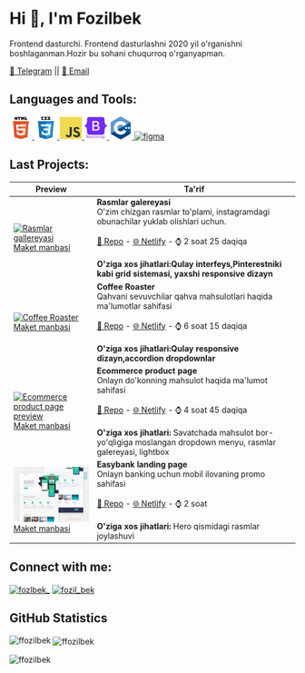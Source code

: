 # Hi 👋, I'm Fozilbek
Frontend dasturchi. Frontend dasturlashni 2020 yil o'rganishni boshlaganman.Hozir bu sohani chuqurroq o'rganyapman.

[💭 Telegram](https://t.me/wzworld)  ||  [📩 Email](mailto:fozilbekfayzullayev05@gmail.com)

## Languages and Tools:
<p align="left">
    <a href="https://www.w3.org/html/" target="_blank" rel="noreferrer"> <img
            src="https://raw.githubusercontent.com/devicons/devicon/master/icons/html5/html5-original-wordmark.svg"
            alt="html5" width="40" height="40" /> </a>
    <a href="https://www.w3schools.com/css/" target="_blank" rel="noreferrer"> <img
            src="https://raw.githubusercontent.com/devicons/devicon/master/icons/css3/css3-original-wordmark.svg"
            alt="css3" width="40" height="40" /> </a>
    <a href="https://developer.mozilla.org/en-US/docs/Web/JavaScript" target="_blank" rel="noreferrer"> <img
            src="https://raw.githubusercontent.com/devicons/devicon/master/icons/javascript/javascript-original.svg"
            alt="javascript" width="40" height="40" /> </a>
    <a href="https://getbootstrap.com" target="_blank" rel="noreferrer"> <img
            src="https://raw.githubusercontent.com/devicons/devicon/master/icons/bootstrap/bootstrap-plain-wordmark.svg"
            alt="bootstrap" width="40" height="40" /> </a>
    <a href="https://www.w3schools.com/cpp/" target="_blank" rel="noreferrer"> <img
            src="https://raw.githubusercontent.com/devicons/devicon/master/icons/cplusplus/cplusplus-original.svg"
            alt="cplusplus" width="40" height="40" /> </a>
    <a href="https://www.figma.com/" target="_blank" rel="noreferrer"> <img
            src="https://www.vectorlogo.zone/logos/figma/figma-icon.svg" alt="figma" width="40" height="40" /> </a>
</p>

## Last Projects:
<table>
        <thead>
            <tr>
                <th>Preview</th>
                <th>Ta'rif</th>
            </tr>
        </thead>
        <tbody>
            <tr>
                <td><a rel="noopener noreferrer nofollow" href="https://github.com/ffozilbek/fayzek_art-gallery">
                        <img src="https://github.com/user-attachments/assets/c91f94c4-ea66-46a5-aa19-dd29c37490d0"
                            alt="Rasmlar gallereyasi" width="250"
                            data-canonical-src="https://res.cloudinary.com/dz209s6jk/image/upload/q_auto,w_700/Challenges/fhzpdnabrek50hvhftnl.jpg"
                            style="max-width: 100%;"></a><br>
                    <a href="#"
                        rel="nofollow">Maket manbasi</a>
                </td>
                <td><strong>Rasmlar galereyasi</strong> <br>O'zim chizgan rasmlar to'plami, instagramdagi obunachilar yuklab olishlari uchun.
                    <br><br> <a href="https://github.com/ffozilbek/fayzek_art-gallery">🧾 Repo</a> - <a
                        href="https://fayzekart.netlify.app/" rel="nofollow">🌐 Netlify</a> - ⌚ 2 soat
                    25 daqiqa<br><br> <strong>O'ziga xos jihatlari:Qulay interfeys,Pinterestniki kabi grid sistemasi, yaxshi responsive dizayn</strong> 
                </td>
            </tr>
            <tr>
                <td><a rel="noopener noreferrer nofollow" href="https://github.com/ffozilbek/ff-coffeeroaster">
                        <img src="https://github.com/user-attachments/assets/7c2e0402-e9e9-48aa-b1aa-a14970f17629"
                            alt="Coffee Roaster" width="250"
                            data-canonical-src="https://res.cloudinary.com/dz209s6jk/image/upload/q_auto,w_700/Challenges/fhzpdnabrek50hvhftnl.jpg"
                            style="max-width: 100%;"></a><br>
                    <a href="https://www.figma.com/design/DUAiQm4seZotfvvLtU1L0x/Coffeeroasters-(Copy)-(Copy)?node-id=0-1&p=f&t=Iy9HCRNJHCl3PiWJ-0"
                        rel="nofollow">Maket manbasi</a>
                </td>
                <td><strong>Coffee Roaster</strong> <br>Qahvani sevuvchilar qahva mahsulotlari haqida ma'lumotlar sahifasi
                    <br><br> <a href="https://github.com/ffozilbek/ff-coffeeroaster">🧾 Repo</a> - <a
                        href="https://ff-coffeeroaster.netlify.app/" rel="nofollow">🌐 Netlify</a> - ⌚ 6 soat
                    15 daqiqa<br><br> <strong>O'ziga xos jihatlari:Qulay responsive dizayn,accordion dropdownlar</strong> 
                </td>
            </tr>
            <tr>
                <td><a rel="noopener noreferrer nofollow" href="https://github.com/ffozilbek/ecommerce">
                        <img src="https://www.frontendmentor.io/_next/image?url=https%3A%2F%2Fres.cloudinary.com%2Fdz209s6jk%2Fimage%2Fupload%2Fv1715958959%2FChallenges%2Fnnhmflkuam4gr1dnnddf.jpg&w=384&q=75"
                            alt="Ecommerce product page preview" width="250"
                            data-canonical-src="https://res.cloudinary.com/dz209s6jk/image/upload/q_auto,w_700/Challenges/fhzpdnabrek50hvhftnl.jpg"
                            style="max-width: 100%;"></a><br>
                    <a href="https://www.frontendmentor.io/challenges/ecommerce-product-page-UPsZ9MJp6"
                        rel="nofollow">Maket manbasi</a>
                </td>
                <td><strong>Ecommerce product page</strong> <br>Onlayn do'konning mahsulot haqida ma'lumot sahifasi
                    <br><br> <a href="https://github.com/ffozilbek/ecommerce">🧾 Repo</a> - <a
                        href="https://ff-ecommerce.netlify.app/" rel="nofollow">🌐 Netlify</a> - ⌚ 4 soat
                    45 daqiqa<br><br> <strong>O'ziga xos jihatlari:</strong> Savatchada mahsulot bor-yo'qligiga
                    moslangan dropdown menyu, rasmlar galereyasi, lightbox
                </td>
            </tr>
            <tr>
                <td><a rel="noopener noreferrer nofollow" href="https://github.com/ffozilbek/easybank"><img
                            src="https://github.com/LucianEmanuel/-Easybank-landing-page/blob/main/design/desktop-preview.jpg"
                            alt="Easybank preview" width="250"
                            data-canonical-src="https://res.cloudinary.com/dz209s6jk/image/upload/q_auto,w_700/Challenges/o4iyywkwjc31epcmsmyo.jpg"
                            style="max-width: 100%;"></a><br><a
                        href="https://www.frontendmentor.io/challenges/easybank-landing-page-WaUhkoDN"
                        rel="nofollow">Maket manbasi</a></td>
                <td><strong>Easybank landing page</strong> <br>Onlayn banking uchun mobil ilovaning promo sahifasi
                    <br><br> <a href="https://github.com/ffozilbek/easybank">🧾 Repo</a> - <a
                        href="https://ffeasybank.netlify.app/" rel="nofollow">🌐 Netlify</a> - ⌚ 2 soat<br><br>
                    <strong>O'ziga xos jihatlari:</strong> Hero qismidagi rasmlar joylashuvi
                </td>
            </tr>
        </tbody>
    </table>
    
## Connect with me:
<p align="left">
<a href="https://instagram.com/fozlbek_" target="blank"><img align="center" src="https://raw.githubusercontent.com/rahuldkjain/github-profile-readme-generator/master/src/images/icons/Social/instagram.svg" alt="fozlbek_" height="30" width="40" /></a>
<a href="https://www.leetcode.com/fozil_bek" target="blank"><img align="center" src="https://raw.githubusercontent.com/rahuldkjain/github-profile-readme-generator/master/src/images/icons/Social/leet-code.svg" alt="fozil_bek" height="30" width="40" /></a>
</p>

## GitHub Statistics
<p><img align="left" src="https://github-readme-stats.vercel.app/api/top-langs?username=ffozilbek&show_icons=true&locale=en&layout=compact" alt="ffozilbek" /></p>

<p>&nbsp;<img align="center" src="https://github-readme-stats.vercel.app/api?username=ffozilbek&show_icons=true&locale=en" alt="ffozilbek" /></p>

<p><img align="center" src="https://github-readme-streak-stats.herokuapp.com/?user=ffozilbek&" alt="ffozilbek" /></p>
